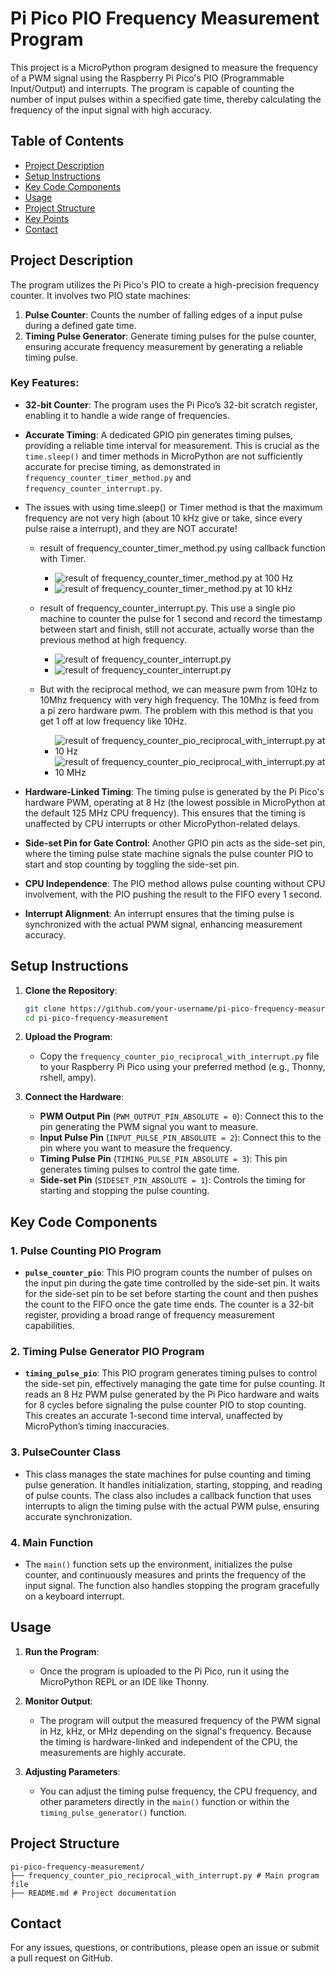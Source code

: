 # Pi Pico PIO Frequency Measurement Program

This project is a MicroPython program designed to measure the frequency of a PWM signal using the Raspberry Pi Pico's PIO (Programmable Input/Output) and interrupts. The program is capable of counting the number of input pulses within a specified gate time, thereby calculating the frequency of the input signal with high accuracy.

## Table of Contents

- [Project Description](#project-description)
- [Setup Instructions](#setup-instructions)
- [Key Code Components](#key-code-components)
- [Usage](#usage)
- [Project Structure](#project-structure)
- [Key Points](#key-points)
- [Contact](#contact)

## Project Description

The program utilizes the Pi Pico's PIO to create a high-precision frequency counter. It involves two PIO state machines:

1. **Pulse Counter**: Counts the number of falling edges of a input pulse during a defined gate time.
2. **Timing Pulse Generator**: Generate timing pulses for the pulse counter, ensuring accurate frequency measurement by generating a reliable timing pulse.

### Key Features:

- **32-bit Counter**: The program uses the Pi Pico’s 32-bit scratch register, enabling it to handle a wide range of frequencies.
- **Accurate Timing**: A dedicated GPIO pin generates timing pulses, providing a reliable time interval for measurement. This is crucial as the `time.sleep()` and timer methods in MicroPython are not sufficiently accurate for precise timing, as demonstrated in `frequency_counter_timer_method.py` and `frequency_counter_interrupt.py`.
- The issues with using time.sleep() or Timer method is that the maximum frequency are not very high (about 10 kHz give or take, since every pulse raise a interrupt), and they are NOT accurate!

  - result of frequency_counter_timer_method.py using callback function with Timer.

    - ![result of frequency_counter_timer_method.py at 100 Hz](images/timer_method_100Hz.png)
    - ![result of frequency_counter_timer_method.py at 10 kHz](images/timer_method_10kHz.png)

  - result of frequency_counter_interrupt.py. This use a single pio machine to counter the pulse for 1 second and record the timestamp between start and finish, still not accurate, actually worse than the previous method at high frequency.

    - ![result of frequency_counter_interrupt.py](images/interrupt_100Hz.png)
    - ![result of frequency_counter_interrupt.py](images/interrupt_10kHz.png)

  - But with the reciprocal method, we can measure pwm from 10Hz to 10Mhz frequency with very high frequency. The 10Mhz is feed from a pi zero hardware pwm. The problem with this method is that you get 1 off at low frequency like 10Hz.

    - ![result of frequency_counter_pio_reciprocal_with_interrupt.py at 10 Hz](images/pio_reciprocal_with_interrupt_10Hz.png)
    - ![result of frequency_counter_pio_reciprocal_with_interrupt.py at 10 MHz](images/pio_reciprocal_with_interrupt_10Mhz.png)

- **Hardware-Linked Timing**: The timing pulse is generated by the Pi Pico's hardware PWM, operating at 8 Hz (the lowest possible in MicroPython at the default 125 MHz CPU frequency). This ensures that the timing is unaffected by CPU interrupts or other MicroPython-related delays.
- **Side-set Pin for Gate Control**: Another GPIO pin acts as the side-set pin, where the timing pulse state machine signals the pulse counter PIO to start and stop counting by toggling the side-set pin.
- **CPU Independence**: The PIO method allows pulse counting without CPU involvement, with the PIO pushing the result to the FIFO every 1 second.
- **Interrupt Alignment**: An interrupt ensures that the timing pulse is synchronized with the actual PWM signal, enhancing measurement accuracy.

## Setup Instructions

1. **Clone the Repository**:

   ```sh
   git clone https://github.com/your-username/pi-pico-frequency-measurement.git
   cd pi-pico-frequency-measurement
   ```

2. **Upload the Program**:

   - Copy the `frequency_counter_pio_reciprocal_with_interrupt.py` file to your Raspberry Pi Pico using your preferred method (e.g., Thonny, rshell, ampy).

3. **Connect the Hardware**:
   - **PWM Output Pin** (`PWM_OUTPUT_PIN_ABSOLUTE = 0`): Connect this to the pin generating the PWM signal you want to measure.
   - **Input Pulse Pin** (`INPUT_PULSE_PIN_ABSOLUTE = 2`): Connect this to the pin where you want to measure the frequency.
   - **Timing Pulse Pin** (`TIMING_PULSE_PIN_ABSOLUTE = 3`): This pin generates timing pulses to control the gate time.
   - **Side-set Pin** (`SIDESET_PIN_ABSOLUTE = 1`): Controls the timing for starting and stopping the pulse counting.

## Key Code Components

### 1. **Pulse Counting PIO Program**

- **`pulse_counter_pio`**: This PIO program counts the number of pulses on the input pin during the gate time controlled by the side-set pin. It waits for the side-set pin to be set before starting the count and then pushes the count to the FIFO once the gate time ends. The counter is a 32-bit register, providing a broad range of frequency measurement capabilities.

### 2. **Timing Pulse Generator PIO Program**

- **`timing_pulse_pio`**: This PIO program generates timing pulses to control the side-set pin, effectively managing the gate time for pulse counting. It reads an 8 Hz PWM pulse generated by the Pi Pico hardware and waits for 8 cycles before signaling the pulse counter PIO to stop counting. This creates an accurate 1-second time interval, unaffected by MicroPython’s timing inaccuracies.

### 3. **PulseCounter Class**

- This class manages the state machines for pulse counting and timing pulse generation. It handles initialization, starting, stopping, and reading of pulse counts. The class also includes a callback function that uses interrupts to align the timing pulse with the actual PWM pulse, ensuring accurate synchronization.

### 4. **Main Function**

- The `main()` function sets up the environment, initializes the pulse counter, and continuously measures and prints the frequency of the input signal. The function also handles stopping the program gracefully on a keyboard interrupt.

## Usage

1. **Run the Program**:

   - Once the program is uploaded to the Pi Pico, run it using the MicroPython REPL or an IDE like Thonny.

2. **Monitor Output**:

   - The program will output the measured frequency of the PWM signal in Hz, kHz, or MHz depending on the signal's frequency. Because the timing is hardware-linked and independent of the CPU, the measurements are highly accurate.

3. **Adjusting Parameters**:
   - You can adjust the timing pulse frequency, the CPU frequency, and other parameters directly in the `main()` function or within the `timing_pulse_generator()` function.

## Project Structure

```
pi-pico-frequency-measurement/
├── frequency_counter_pio_reciprocal_with_interrupt.py # Main program file
├── README.md # Project documentation
```

## Contact

For any issues, questions, or contributions, please open an issue or submit a pull request on GitHub.
